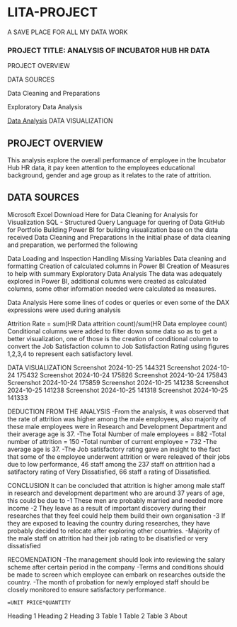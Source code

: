 # LITA-PROJECT
A SAVE PLACE FOR ALL MY DATA WORK
### PROJECT TITLE: ANALYSIS OF INCUBATOR HUB HR DATA
PROJECT OVERVIEW

DATA SOURCES

Data Cleaning and Preparations

Exploratory Data Analysis

[Data Analysis](data-analysis)
DATA VISUALIZATION

## PROJECT OVERVIEW
This analysis explore the overall performance of employee in the Incubator Hub HR data, it pay keen attention to the employees educational background, gender and age group as it relates to the rate of attrition.

## DATA SOURCES
Microsoft Excel Download Here
for Data Cleaning
for Analysis
for Visualization
SQL - Structured Query Language for quering of Data
GitHub for Portfolio Building
Power BI for building visualization base on the data received
Data Cleaning and Preparations
In the initial phase of data cleaning and preparation, we performed the following

Data Loading and Inspection
Handling Missing Variables
Data cleaning and formatting
Creation of calculated columns in Power BI
Creation of Measures to help with summary
Exploratory Data Analysis
The data was adequately explored in Power BI, additional columns were created as calculated columns, some other information needed were calculated as measures.

Data Analysis
Here some lines of codes or queries or even some of the DAX expressions were used during analysis

Attrition Rate = sum(HR Data attrition count)/sum(HR Data employee count) 
Conditional columns were added to filter down some data so as to get a better visualization, one of those is the creation of conditional column to convert the Job Satisfaction column to Job Satisfaction Rating using figures 1,2,3,4 to represent each satisfactory level.

DATA VISUALIZATION
Screenshot 2024-10-25 144321 Screenshot 2024-10-24 175432 Screenshot 2024-10-24 175826 Screenshot 2024-10-24 175843 Screenshot 2024-10-24 175859 Screenshot 2024-10-25 141238 Screenshot 2024-10-25 141238 Screenshot 2024-10-25 141318 Screenshot 2024-10-25 141333

DEDUCTION FROM THE ANALYSIS
-From the analysis, it was observed that the rate of attrition was higher among the male employees, also majority of these male employees were in Research and Development Department and their average age is 37. -The Total Number of male employees = 882 -Total number of attrition = 150 -Total number of current employee = 732 -The average age is 37. -The Job satisfactory rating gave an insight to the fact that some of the employee underwent attrition or were releaved of their jobs due to low performance, 46 staff among the 237 staff on attrition had a satifactory rating of Very Dissatisfied, 66 staff a rating of Dissatisfied.

CONCLUSION
It can be concluded that attrition is higher among male staff in research and development department who are around 37 years of age, this could be due to -1 These men are probably married and needed more income -2 They leave as a result of important discovery during their researches that they feel could help them build their own organisation -3 If they are exposed to leaving the country during researches, they have probably decided to relocate after exploring other countries. -Majority of the male staff on attrition had their job rating to be disatisfied or very dissatisfied

RECOMENDATION
-The management should look into reviewing the salary scheme after certain period in the company -Terms and conditions should be made to screen which employee can embark on researches outside the country. -The month of probation for newly employed staff should be closely monitored to ensure satisfactory performance. 

```
=UNIT PRICE*QUANTITY
```

Heading 1	Heading 2	Heading 3
Table 1	Table 2	Table 3
About
